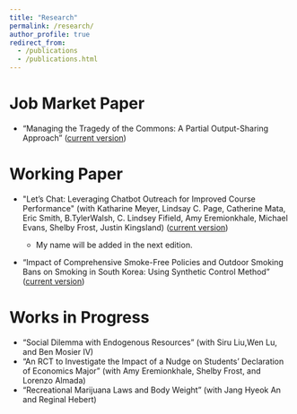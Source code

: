 ```yaml
---
title: "Research"
permalink: /research/
author_profile: true
redirect_from:
  - /publications
  - /publications.html
---
```


# Job Market Paper
* “Managing the Tragedy of the Commons: A Partial Output-Sharing Approach” ([current version](https://ejung11.github.io/files/paperdraft_partial_output_sharing_v7.pdf))

# Working Paper
* "Let’s Chat: Leveraging Chatbot Outreach for Improved Course Performance" (with Katharine Meyer,
Lindsay C. Page, Catherine Mata, Eric Smith, B.TylerWalsh, C. Lindsey Fifield, Amy Eremionkhale,
Michael Evans, Shelby Frost, Justin Kingsland) ([current version](https://ejung11.github.io/files/letschat.pdf))
  * My name will be added in the next edition.

* “Impact of Comprehensive Smoke-Free Policies and Outdoor Smoking Bans on Smoking in South Korea: Using Synthetic Control Method” ([current version](https://ejung11.github.io/files/paperdraft_sfp_southkorea_v7.pdf))

# Works in Progress
* “Social Dilemma with Endogenous Resources” (with Siru Liu,Wen Lu, and Ben Mosier IV)
* “An RCT to Investigate the Impact of a Nudge on Students’ Declaration of Economics Major” (with Amy
Eremionkhale, Shelby Frost, and Lorenzo Almada)
* “Recreational Marijuana Laws and Body Weight” (with Jang Hyeok An and Reginal Hebert)

